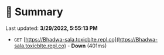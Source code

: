 # 📖 Summary
Last updated: **3/29/2022, 5:55:13 PM**

- `GET` [https://Bhadwa-sala.toxicblte.repl.co](https://Bhadwa-sala.toxicblte.repl.co) - **Down** (401ms)
